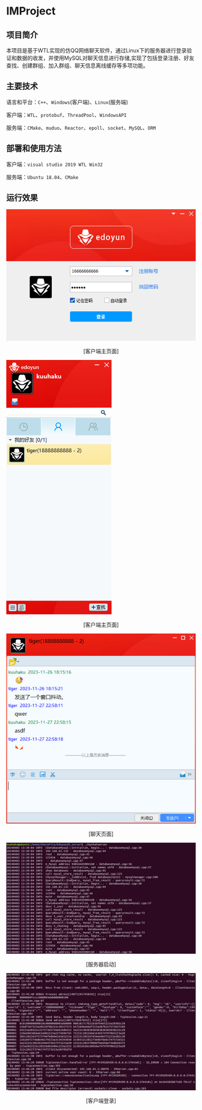 # IMProject
## 项目简介

本项目是基于WTL实现的仿QQ网络聊天软件，通过Linux下的服务器进行登录验证和数据的收发，并使用MySQL对聊天信息进行存储,实现了包括登录注册、好友查找、创建群组、加入群组、聊天信息离线缓存等多项功能。

## 主要技术

语言和平台：`C++`、`Windows`(客户端)、`Linux`(服务端)

客户端：`WTL`、`protobuf`、`ThreadPool`、`WindowsAPI`

服务端：`CMake`、`muduo`、`Reactor`、`epoll`、`socket`、`MySQL`、`ORM`

## 部署和使用方法

客户端：`visual studio 2019 WTL Win32`

服务端：`Ubuntu 18.04`、`CMake`

## 运行效果

![image-20240403214539470](README.assets/image-20240403214539470.png)

<center>[客户端主页面]</center>

![image-20240403214550544](README.assets/image-20240403214550544.png)

<center>[客户端主页面]</center>

![image-20240403214601682](README.assets/image-20240403214601682.png)

<center>[聊天页面]</center>

![image-20240403214816172](README.assets/image-20240403214816172.png)

<center>[服务器启动]</center>

![image-20240403214835389](README.assets/image-20240403214835389.png)

<center>[客户端登录]</center>
